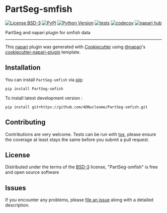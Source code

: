 # PartSeg-smfish

[![License BSD-3](https://img.shields.io/pypi/l/PartSeg-smfish.svg?color=green)](https://github.com/4DNucleome/PartSeg-smfish/raw/main/LICENSE)
[![PyPI](https://img.shields.io/pypi/v/PartSeg-smfish.svg?color=green)](https://pypi.org/project/PartSeg-smfish)
[![Python Version](https://img.shields.io/pypi/pyversions/PartSeg-smfish.svg?color=green)](https://python.org)
[![tests](https://github.com/4DNucleome/PartSeg-smfish/workflows/tests/badge.svg)](https://github.com/4DNucleome/PartSeg-smfish/actions)
[![codecov](https://codecov.io/gh/4DNucleome/PartSeg-smfish/branch/main/graph/badge.svg)](https://codecov.io/gh/4DNucleome/PartSeg-smfish)
[![napari hub](https://img.shields.io/endpoint?url=https://api.napari-hub.org/shields/PartSeg-smfish)](https://napari-hub.org/plugins/PartSeg-smfish)

PartSeg and napari plugin for smfish data

----------------------------------

This [napari] plugin was generated with [Cookiecutter] using [@napari]'s [cookiecutter-napari-plugin] template.

<!--
Don't miss the full getting started guide to set up your new package:
https://github.com/napari/cookiecutter-napari-plugin#getting-started

and review the napari docs for plugin developers:
https://napari.org/stable/plugins/index.html
-->

## Installation

You can install `PartSeg-smfish` via [pip]:

    pip install PartSeg-smfish



To install latest development version :

    pip install git+https://github.com/4DNucleome/PartSeg-smfish.git


## Contributing

Contributions are very welcome. Tests can be run with [tox], please ensure
the coverage at least stays the same before you submit a pull request.

## License

Distributed under the terms of the [BSD-3] license,
"PartSeg-smfish" is free and open source software

## Issues

If you encounter any problems, please [file an issue] along with a detailed description.

[napari]: https://github.com/napari/napari
[Cookiecutter]: https://github.com/audreyr/cookiecutter
[@napari]: https://github.com/napari
[MIT]: http://opensource.org/licenses/MIT
[BSD-3]: http://opensource.org/licenses/BSD-3-Clause
[GNU GPL v3.0]: http://www.gnu.org/licenses/gpl-3.0.txt
[GNU LGPL v3.0]: http://www.gnu.org/licenses/lgpl-3.0.txt
[Apache Software License 2.0]: http://www.apache.org/licenses/LICENSE-2.0
[Mozilla Public License 2.0]: https://www.mozilla.org/media/MPL/2.0/index.txt
[cookiecutter-napari-plugin]: https://github.com/napari/cookiecutter-napari-plugin

[file an issue]: https://github.com/4DNucleome/PartSeg-smfish/issues

[napari]: https://github.com/napari/napari
[tox]: https://tox.readthedocs.io/en/latest/
[pip]: https://pypi.org/project/pip/
[PyPI]: https://pypi.org/
